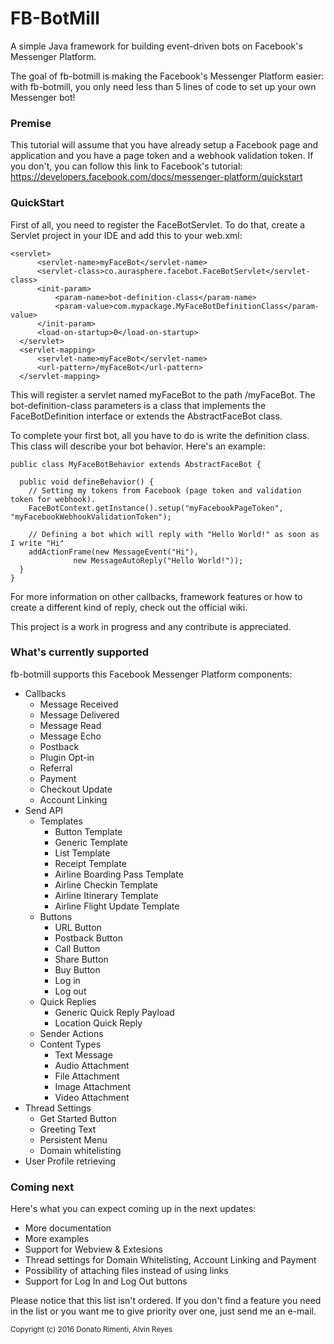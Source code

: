 # FB-BotMill
A simple Java framework for building event-driven bots on Facebook's Messenger Platform.

The goal of fb-botmill is making the Facebook's Messenger Platform easier: with fb-botmill, you only need less than 5 lines of code to set up your own Messenger bot! 

**<h3>Premise</h3>**

This tutorial will assume that you have already setup a Facebook page and application and you have a page token and a webhook validation token. If you don't, you can follow this link to Facebook's tutorial: https://developers.facebook.com/docs/messenger-platform/quickstart

**<h3>QuickStart</h3>**

First of all, you need to register the FaceBotServlet. To do that, create a Servlet project in your IDE and add this to your web.xml:

    <servlet>
		  <servlet-name>myFaceBot</servlet-name>
		  <servlet-class>co.aurasphere.facebot.FaceBotServlet</servlet-class>
		  <init-param>
			  <param-name>bot-definition-class</param-name>
			  <param-value>com.mypackage.MyFaceBotDefinitionClass</param-value>
		  </init-param>
		  <load-on-startup>0</load-on-startup>
	  </servlet>
	  <servlet-mapping>
		  <servlet-name>myFaceBot</servlet-name>
		  <url-pattern>/myFaceBot</url-pattern>
	  </servlet-mapping>

This will register a servlet named myFaceBot to the path /myFaceBot. The bot-definition-class parameters is a class that implements the FaceBotDefinition interface or extends the AbstractFaceBot class.

To complete your first bot, all you have to do is write the definition class. This class will describe your bot behavior. Here's an example:

    public class MyFaceBotBehavior extends AbstractFaceBot {
  
      public void defineBehavior() {
     	// Setting my tokens from Facebook (page token and validation token for webhook).
		FaceBotContext.getInstance().setup("myFacebookPageToken", "myFacebookWebhookValidationToken");

     	// Defining a bot which will reply with "Hello World!" as soon as I write "Hi"
	  	addActionFrame(new MessageEvent("Hi"),
				  new MessageAutoReply("Hello World!"));
      }
    }

For more information on other callbacks, framework features or how to create a different kind of reply, check out the official wiki.

This project is a work in progress and any contribute is appreciated.

**<h3>What's currently supported</h3>**

fb-botmill supports this Facebook Messenger Platform components:

- Callbacks
	- Message Received
	- Message Delivered
	- Message Read
	- Message Echo
	- Postback
	- Plugin Opt-in
	- Referral
	- Payment
	- Checkout Update
	- Account Linking
- Send API
	- Templates
		- Button Template
		- Generic Template
		- List Template
		- Receipt Template
		- Airline Boarding Pass Template
		- Airline Checkin Template
		- Airline Itinerary Template
		- Airline Flight Update Template
	- Buttons
		- URL Button
		- Postback Button
		- Call Button
		- Share Button
		- Buy Button
		- Log in
		- Log out
	- Quick Replies
		- Generic Quick Reply Payload
		- Location Quick Reply
	- Sender Actions
	- Content Types
		- Text Message
		- Audio Attachment
		- File Attachment
		- Image Attachment
		- Video Attachment
- Thread Settings
	- Get Started Button
	- Greeting Text
	- Persistent Menu
	- Domain whitelisting
- User Profile retrieving
	
**<h3>Coming next</h3>**

Here's what you can expect coming up in the next updates:

- More documentation
- More examples
- Support for Webview & Extesions
- Thread settings for Domain Whitelisting, Account Linking and Payment
- Possibility of attaching files instead of using links
- Support for Log In and Log Out buttons

Please notice that this list isn't ordered. If you don't find a feature you need in the list or you want me to give priority over one, just send me an e-mail.

<sub>Copyright (c) 2016 Donato Rimenti, Alvin Reyes</sub>
